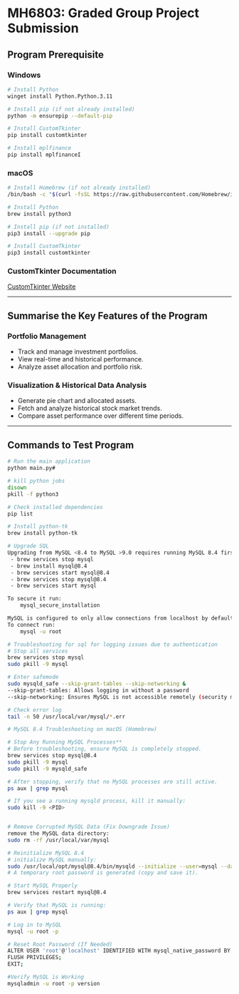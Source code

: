 # MH6803: Graded Group Project Submission

## **Program Prerequisite**

### **Windows**
```sh
# Install Python
winget install Python.Python.3.11

# Install pip (if not already installed)
python -m ensurepip --default-pip

# Install CustomTkinter
pip install customtkinter

# Install mplfinance 
pip install mplfinanceI

```

### **macOS**
```sh
# Install Homebrew (if not already installed)
/bin/bash -c "$(curl -fsSL https://raw.githubusercontent.com/Homebrew/install/HEAD/install.sh)"

# Install Python
brew install python3

# Install pip (if not installed)
pip3 install --upgrade pip

# Install CustomTkinter
pip3 install customtkinter
```

### **CustomTkinter Documentation**
[CustomTkinter Website](https://customtkinter.tomschimansky.com/)

---

## **Summarise the Key Features of the Program**

### **Portfolio Management**
- Track and manage investment portfolios.
- View real-time and historical performance.
- Analyze asset allocation and portfolio risk.

### **Visualization & Historical Data Analysis**
- Generate pie chart and allocated assets.
- Fetch and analyze historical stock market trends.
- Compare asset performance over different time periods.

---

## **Commands to Test Program**

```sh
# Run the main application
python main.py#

# kill python jobs
disown
pkill -f python3

# Check installed dependencies
pip list

# Install python-tk
brew install python-tk

# Upgrade SQL
Upgrading from MySQL <8.4 to MySQL >9.0 requires running MySQL 8.4 first:
 - brew services stop mysql
 - brew install mysql@8.4
 - brew services start mysql@8.4
 - brew services stop mysql@8.4
 - brew services start mysql

To secure it run:
    mysql_secure_installation

MySQL is configured to only allow connections from localhost by default
To connect run:
    mysql -u root

# Troubleshooting for sql for logging issues due to authentication
# Stop all services 
brew services stop mysql
sudo pkill -9 mysql

# Enter safemode 
sudo mysqld_safe --skip-grant-tables --skip-networking &
--skip-grant-tables: Allows logging in without a password
--skip-networking: Ensures MySQL is not accessible remotely (security measure)

# Check error log
tail -n 50 /usr/local/var/mysql/*.err

# MySQL 8.4 Troubleshooting on macOS (Homebrew)

# Stop Any Running MySQL Processes**
# Before troubleshooting, ensure MySQL is completely stopped.
brew services stop mysql@8.4
sudo pkill -9 mysql
sudo pkill -9 mysqld_safe

# After stopping, verify that no MySQL processes are still active.
ps aux | grep mysql

# If you see a running mysqld process, kill it manually:
sudo kill -9 <PID>


# Remove Corrupted MySQL Data (Fix Downgrade Issue)
remove the MySQL data directory: 
sudo rm -rf /usr/local/var/mysql

# Reinitialize MySQL 8.4
# initialize MySQL manually:
sudo /usr/local/opt/mysql@8.4/bin/mysqld --initialize --user=mysql --datadir=/usr/local/var/mysql
# A temporary root password is generated (copy and save it).

# Start MySQL Properly
brew services restart mysql@8.4

# Verify that MySQL is running:
ps aux | grep mysql

# Log in to MySQL
mysql -u root -p

# Reset Root Password (If Needed)
ALTER USER 'root'@'localhost' IDENTIFIED WITH mysql_native_password BY 'YourNewSecurePassword';
FLUSH PRIVILEGES;
EXIT;

#Verify MySQL is Working
mysqladmin -u root -p version


